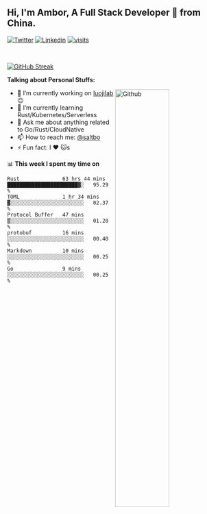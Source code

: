 ## Hi, I'm Ambor, A Full Stack Developer 🚀 from China.

[![Twitter](https://img.shields.io/badge/-saltbo-1ca0f1?style=flat&logo=twitter&logoColor=white)](https://twitter.com/rdsaltbo)
[![Linkedin](https://img.shields.io/badge/-saltbo-blue?style=flat&logo=Linkedin&logoColor=white)](https://www.linkedin.com/in/saltbo/)
[![visits](https://visitor.vercel.app/page/saltbo?color=light-green)](https://github.com/saltbo/)

&nbsp;  

[![GitHub Streak](http://github-readme-streak-stats.herokuapp.com?user=saltbo&hide_border=true&date_format=M%20j%5B%2C%20Y%5D)](https://git.io/streak-stats)

**Talking about Personal Stuffs:**
<!-- Any image aligned to the right. Beware the width  -->
<img width="50%" align="right" alt="Github" src="https://raw.githubusercontent.com/saltbo/saltbo/master/images/git-header.svg" />

- 🔭 I’m currently working on [luojilab](https://github.com/luojilab) :wink:
- 🌱 I’m currently learning Rust/Kubernetes/Serverless
- 💬 Ask me about anything related to Go/Rust/CloudNative
- 📫 How to reach me: [@saltbo](https://twitter.com/rdsaltbo)
- ⚡ Fun fact: I :heart: :cat:s


📊 **This week I spent my time on**
<!--START_SECTION:waka-->

```text
Rust              63 hrs 44 mins  ███████████████████████▓░   95.29 %
TOML              1 hr 34 mins    ▓░░░░░░░░░░░░░░░░░░░░░░░░   02.37 %
Protocol Buffer   47 mins         ▒░░░░░░░░░░░░░░░░░░░░░░░░   01.20 %
protobuf          16 mins         ░░░░░░░░░░░░░░░░░░░░░░░░░   00.40 %
Markdown          10 mins         ░░░░░░░░░░░░░░░░░░░░░░░░░   00.25 %
Go                9 mins          ░░░░░░░░░░░░░░░░░░░░░░░░░   00.25 %
```

<!--END_SECTION:waka-->
